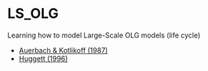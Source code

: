 # LS_OLG
Learning how to model Large-Scale OLG models (life cycle)

- [Auerbach & Kotlikoff (1987)](https://kotlikoff.net/wp-content/uploads/2019/03/Dynamic-Fiscal-Policy_1.pdf)
- [Huggett (1996)](http://drphilipshaw.com/Huggett%201996.pdf)
